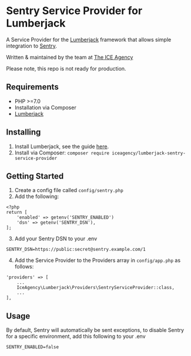 # Sentry Service Provider for Lumberjack

A Service Provider for the [Lumberjack](https://github.com/Rareloop/lumberjack) framework that allows simple integration to [Sentry](https://sentry.io/).

Written & maintained by the team at [The ICE Agency](https://www.theiceagency.co.uk)

Please note, this repo is not ready for production.

## Requirements

* PHP >=7.0
* Installation via Composer
* [Lumberjack](https://github.com/Rareloop/lumberjack)

## Installing

1. Install Lumberjack, see the guide [here](https://github.com/Rareloop/lumberjack).
2. Install via Composer:
```composer require iceagency/lumberjack-sentry-service-provider```


## Getting Started

1. Create a config file called `config/sentry.php`
2. Add the following:
```
<?php
return [
    'enabled' => getenv('SENTRY_ENABLED')
    'dsn' => getenv('SENTRY_DSN'),
];
```
3. Add your Sentry DSN to your .env

```
SENTRY_DSN=https://public:secret@sentry.example.com/1
```
4. Add the Service Provider to the Providers array in `config/app.php` as follows:
```
'providers' => [
    ...
    IceAgency\Lumberjack\Providers\SentryServiceProvider::class,
    ...
],
```

## Usage

By default, Sentry will automatically be sent exceptions, to disable Sentry for a specific environment, add this following to your .env

```
SENTRY_ENABLED=false
```